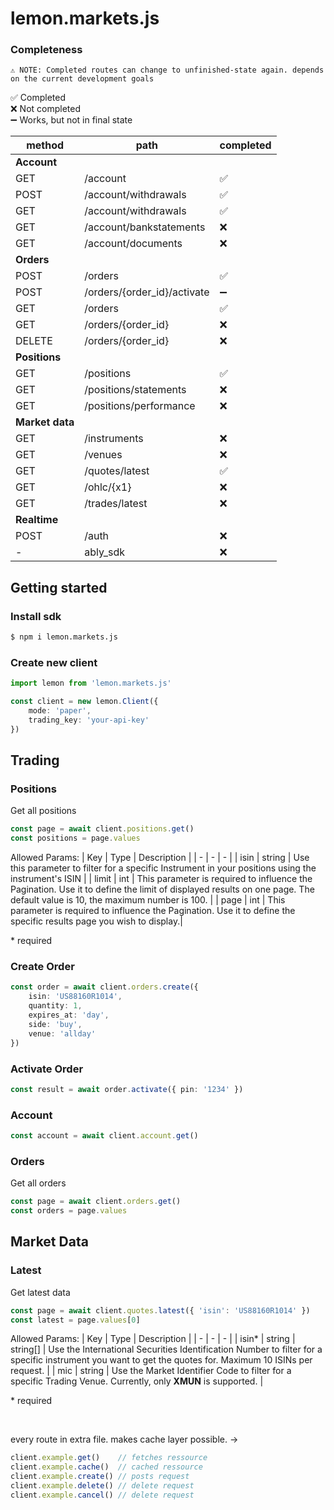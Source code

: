 # lemon.markets.js

### Completeness

`⚠ NOTE: Completed routes can change to unfinished-state again. depends on the current development goals` <br/>

✅ Completed <br/>
❌ Not completed <br/>
➖ Works, but not in final state <br/>

| method | path | completed |
| - | - | - |
| <b>Account</b> | | |
| GET | /account | ✅ |
| POST | /account/withdrawals | ✅ |
| GET | /account/withdrawals | ✅ |
| GET | /account/bankstatements | ❌ |
| GET | /account/documents | ❌ |
| <b>Orders</b> | | |
| POST | /orders | ✅ |
| POST | /orders/{order_id}/activate | ➖ |
| GET | /orders | ✅ |
| GET | /orders/{order_id} | ❌ |
| DELETE | /orders/{order_id} | ❌ |
| <b>Positions</b> | | |
| GET | /positions | ✅ |
| GET | /positions/statements | ❌ |
| GET | /positions/performance | ❌ |
| <b>Market data</b> | | |
| GET | /instruments | ❌ |
| GET | /venues | ❌ |
| GET | /quotes/latest | ✅ |
| GET | /ohlc/{x1} | ❌ |
| GET | /trades/latest | ❌ |
| <b>Realtime</b> | | |
| POST | /auth | ❌ |
| - | ably_sdk | ❌ | 

## Getting started

### Install sdk
```sh
$ npm i lemon.markets.js
```

### Create new client
```ts
import lemon from 'lemon.markets.js'

const client = new lemon.Client({
    mode: 'paper',
    trading_key: 'your-api-key'
})
```

## Trading
### Positions
Get all positions
```ts
const page = await client.positions.get()
const positions = page.values
```

Allowed Params:
| Key | Type | Description |
| - | - | - |
| isin | string | Use this parameter to filter for a specific Instrument in your positions using the instrument's ISIN |
| limit | int | This parameter is required to influence the Pagination. Use it to define the limit of displayed results on one page. The default value is 10, the maximum number is 100. |
| page | int | This parameter is required to influence the Pagination. Use it to define the specific results page you wish to display.|

<span color='red'>* required</span>

### Create Order
```ts
const order = await client.orders.create({
    isin: 'US88160R1014',
    quantity: 1,
    expires_at: 'day',
    side: 'buy',
    venue: 'allday'
})
```

### Activate Order
```ts
const result = await order.activate({ pin: '1234' })
```

### Account
```ts
const account = await client.account.get()
```

### Orders
Get all orders
```ts
const page = await client.orders.get()
const orders = page.values
```

## Market Data

### Latest
Get latest data
```ts
const page = await client.quotes.latest({ 'isin': 'US88160R1014' })
const latest = page.values[0]
```

Allowed Params:
| Key | Type | Description |
| - | - | - |
| isin<span color='red'>*</span> | string \| string[] | Use the International Securities Identification Number to filter for a specific instrument you want to get the quotes for. Maximum 10 ISINs per request. |
| mic | string | Use the Market Identifier Code to filter for a specific Trading Venue. Currently, only <b>XMUN</b> is supported. |

<span color='red'>* required</span>

<br/>

every route in extra file. makes cache layer possible. ->
```js
client.example.get()    // fetches ressource
client.example.cache()  // cached ressource
client.example.create() // posts request
client.example.delete() // delete request
client.example.cancel() // delete request
```